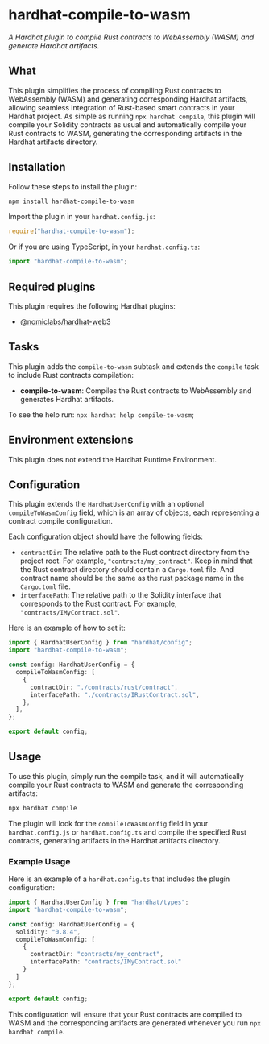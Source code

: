 # hardhat-compile-to-wasm

_A Hardhat plugin to compile Rust contracts to WebAssembly (WASM) and generate Hardhat artifacts._

## What

This plugin simplifies the process of compiling Rust contracts to WebAssembly (WASM) and generating corresponding Hardhat artifacts, allowing seamless integration of Rust-based smart contracts in your Hardhat project. As simple as running `npx hardhat compile`, this plugin will compile your Solidity contracts as usual and automatically compile your Rust contracts to WASM, generating the corresponding artifacts in the Hardhat artifacts directory.

## Installation

Follow these steps to install the plugin:

```bash
npm install hardhat-compile-to-wasm
```

Import the plugin in your `hardhat.config.js`:

```js
require("hardhat-compile-to-wasm");
```

Or if you are using TypeScript, in your `hardhat.config.ts`:

```ts
import "hardhat-compile-to-wasm";
```

## Required plugins

This plugin requires the following Hardhat plugins:

- [@nomiclabs/hardhat-web3](https://github.com/nomiclabs/hardhat/tree/master/packages/hardhat-web3)

## Tasks

This plugin adds the `compile-to-wasm` subtask and extends the `compile` task to include Rust contracts compilation:

- **compile-to-wasm**: Compiles the Rust contracts to WebAssembly and generates Hardhat artifacts.

To see the help run:
`npx hardhat help compile-to-wasm`;

## Environment extensions

This plugin does not extend the Hardhat Runtime Environment.

## Configuration

This plugin extends the `HardhatUserConfig` with an optional `compileToWasmConfig` field, which is an array of objects, each representing a contract compile configuration.

Each configuration object should have the following fields:

- `contractDir`: The relative path to the Rust contract directory from the project root. For example, `"contracts/my_contract"`. Keep in mind that the Rust contract directory should contain a `Cargo.toml` file. And contract name should be the same as the rust package name in the `Cargo.toml` file.
- `interfacePath`: The relative path to the Solidity interface that corresponds to the Rust contract. For example, `"contracts/IMyContract.sol"`.

Here is an example of how to set it:

```ts
import { HardhatUserConfig } from "hardhat/config";
import "hardhat-compile-to-wasm";

const config: HardhatUserConfig = {
  compileToWasmConfig: [
    {
      contractDir: "./contracts/rust/contract",
      interfacePath: "./contracts/IRustContract.sol",
    },
  ],
};

export default config;
```

## Usage

To use this plugin, simply run the compile task, and it will automatically compile your Rust contracts to WASM and generate the corresponding artifacts:

```bash
npx hardhat compile
```

The plugin will look for the `compileToWasmConfig` field in your `hardhat.config.js` or `hardhat.config.ts` and compile the specified Rust contracts, generating artifacts in the Hardhat artifacts directory.

### Example Usage

Here is an example of a `hardhat.config.ts` that includes the plugin configuration:

```ts
import { HardhatUserConfig } from "hardhat/types";
import "hardhat-compile-to-wasm";

const config: HardhatUserConfig = {
  solidity: "0.8.4",
  compileToWasmConfig: [
    {
      contractDir: "contracts/my_contract",
      interfacePath: "contracts/IMyContract.sol"
    }
  ]
};

export default config;
```

This configuration will ensure that your Rust contracts are compiled to WASM and the corresponding artifacts are generated whenever you run `npx hardhat compile`.
